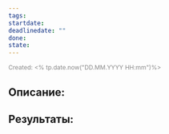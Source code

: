 ```yaml
---
tags: 
startdate: 
deadlinedate: ""
done: 
state:
---
```

<span style="font-size:12px; color:#888888;">Created: <% tp.date.now("DD.MM.YYYY HH:mm")%></span>

## Описание:


## Результаты:


